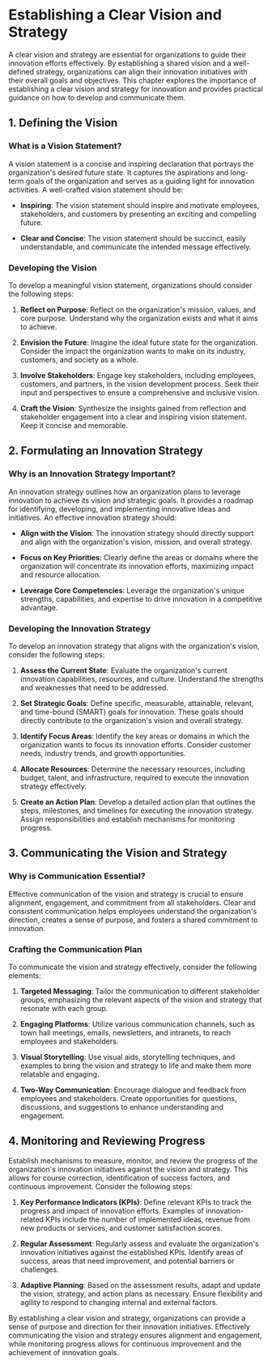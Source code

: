 # Establishing a Clear Vision and Strategy

A clear vision and strategy are essential for organizations to guide their innovation efforts effectively. By establishing a shared vision and a well-defined strategy, organizations can align their innovation initiatives with their overall goals and objectives. This chapter explores the importance of establishing a clear vision and strategy for innovation and provides practical guidance on how to develop and communicate them.

## **1. Defining the Vision**

### **What is a Vision Statement?**

A vision statement is a concise and inspiring declaration that portrays the organization's desired future state. It captures the aspirations and long-term goals of the organization and serves as a guiding light for innovation activities. A well-crafted vision statement should be:

* **Inspiring**: The vision statement should inspire and motivate employees, stakeholders, and customers by presenting an exciting and compelling future.

* **Clear and Concise**: The vision statement should be succinct, easily understandable, and communicate the intended message effectively.

### **Developing the Vision**

To develop a meaningful vision statement, organizations should consider the following steps:

1. **Reflect on Purpose**: Reflect on the organization's mission, values, and core purpose. Understand why the organization exists and what it aims to achieve.

2. **Envision the Future**: Imagine the ideal future state for the organization. Consider the impact the organization wants to make on its industry, customers, and society as a whole.

3. **Involve Stakeholders**: Engage key stakeholders, including employees, customers, and partners, in the vision development process. Seek their input and perspectives to ensure a comprehensive and inclusive vision.

4. **Craft the Vision**: Synthesize the insights gained from reflection and stakeholder engagement into a clear and inspiring vision statement. Keep it concise and memorable.

## **2. Formulating an Innovation Strategy**

### **Why is an Innovation Strategy Important?**

An innovation strategy outlines how an organization plans to leverage innovation to achieve its vision and strategic goals. It provides a roadmap for identifying, developing, and implementing innovative ideas and initiatives. An effective innovation strategy should:

* **Align with the Vision**: The innovation strategy should directly support and align with the organization's vision, mission, and overall strategy.

* **Focus on Key Priorities**: Clearly define the areas or domains where the organization will concentrate its innovation efforts, maximizing impact and resource allocation.

* **Leverage Core Competencies**: Leverage the organization's unique strengths, capabilities, and expertise to drive innovation in a competitive advantage.

### **Developing the Innovation Strategy**

To develop an innovation strategy that aligns with the organization's vision, consider the following steps:

1. **Assess the Current State**: Evaluate the organization's current innovation capabilities, resources, and culture. Understand the strengths and weaknesses that need to be addressed.

2. **Set Strategic Goals**: Define specific, measurable, attainable, relevant, and time-bound (SMART) goals for innovation. These goals should directly contribute to the organization's vision and overall strategy.

3. **Identify Focus Areas**: Identify the key areas or domains in which the organization wants to focus its innovation efforts. Consider customer needs, industry trends, and growth opportunities.

4. **Allocate Resources**: Determine the necessary resources, including budget, talent, and infrastructure, required to execute the innovation strategy effectively.

5. **Create an Action Plan**: Develop a detailed action plan that outlines the steps, milestones, and timelines for executing the innovation strategy. Assign responsibilities and establish mechanisms for monitoring progress.

## **3. Communicating the Vision and Strategy**

### **Why is Communication Essential?**

Effective communication of the vision and strategy is crucial to ensure alignment, engagement, and commitment from all stakeholders. Clear and consistent communication helps employees understand the organization's direction, creates a sense of purpose, and fosters a shared commitment to innovation.

### **Crafting the Communication Plan**

To communicate the vision and strategy effectively, consider the following elements:

1. **Targeted Messaging**: Tailor the communication to different stakeholder groups, emphasizing the relevant aspects of the vision and strategy that resonate with each group.

2. **Engaging Platforms**: Utilize various communication channels, such as town hall meetings, emails, newsletters, and intranets, to reach employees and stakeholders.

3. **Visual Storytelling**: Use visual aids, storytelling techniques, and examples to bring the vision and strategy to life and make them more relatable and engaging.

4. **Two-Way Communication**: Encourage dialogue and feedback from employees and stakeholders. Create opportunities for questions, discussions, and suggestions to enhance understanding and engagement.

## **4. Monitoring and Reviewing Progress**

Establish mechanisms to measure, monitor, and review the progress of the organization's innovation initiatives against the vision and strategy. This allows for course correction, identification of success factors, and continuous improvement. Consider the following steps:

1. **Key Performance Indicators (KPIs)**: Define relevant KPIs to track the progress and impact of innovation efforts. Examples of innovation-related KPIs include the number of implemented ideas, revenue from new products or services, and customer satisfaction scores.

2. **Regular Assessment**: Regularly assess and evaluate the organization's innovation initiatives against the established KPIs. Identify areas of success, areas that need improvement, and potential barriers or challenges.

3. **Adaptive Planning**: Based on the assessment results, adapt and update the vision, strategy, and action plans as necessary. Ensure flexibility and agility to respond to changing internal and external factors.

By establishing a clear vision and strategy, organizations can provide a sense of purpose and direction for their innovation initiatives. Effectively communicating the vision and strategy ensures alignment and engagement, while monitoring progress allows for continuous improvement and the achievement of innovation goals.

